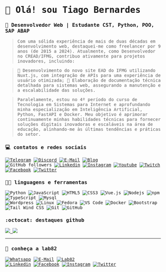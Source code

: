 <samp>

# 👋 Olá! sou Tiago Bernardes
### :rocket: Desenvolvedor Web | Estudante CST, Python, POO, SAP ABAP
> Com uma sólida experiência de mais de duas décadas em desenvolvimento web, destaquei-me como freelancer por 9 anos (de 2015 a 2024). Atualmente, como Desenvolvedor no CREAD/IFMG, contribuo ativamente para projetos inovadores, incluindo:

> 🔹 Desenvolvimento do novo site EAD do IFMG utilizando Nuxt.js, com integração de APIs para uma experiência de usuário otimizada;
> 🔹 Elaboração de documentação técnica detalhada para sistemas web, assegurando a manutenção e a escalabilidade das soluções.

> Paralelamente, estou no 4º período do curso de Tecnologia em Sistemas para Internet e aprofundando minha especialização em Inteligência Artificial, Python, FastAPI e Docker. Meu objetivo é aprimorar continuamente minhas habilidades técnicas para fornecer soluções digitais inovadoras e escaláveis na área de educação, alinhando-me às últimas tendências e práticas do setor.

### :computer: contatos e redes sociais
[![Telegram](https://img.shields.io/badge/-telegram-222?style=for-the-badge&logo=telegram&logoColor=26a5e4&link=https://t.me/tiagobernard)](https://t.me/tiagobernard)
[![Discord](https://img.shields.io/badge/-tiagobernard%235516-222?style=for-the-badge&logo=Discord&logoColor=7289DA&link=https://discord.com/users/556874691348791326/)](https://discord.com/users/556874691348791326/)
[![E-Mail](https://img.shields.io/badge/-email-222?style=for-the-badge&logo=mail.ru&logoColor=3f729b&link=mailto:tiago@lab82.dev)](mailto:tiago@lab82.dev)
[![Blog](https://img.shields.io/badge/-tiagobernardes.com.br-222?style=for-the-badge&logo=LiveChat&logoColor=3f729b&link=https://tiagobernardes.com.br)](https://tiagobernardes.com.br)<br />
![GitHub followers](https://img.shields.io/github/followers/tiagobernard?color=000&label=seguir&logo=github&style=flat-square&labelColor=222)
[![Linkedin](https://img.shields.io/badge/-linkedin-222?style=flat-square&logo=Linkedin&logoColor=white&labelColor=0b66c1&link=https://linkedin.com/in/tiagobernard)](https://linkedin.com/in/tiagobernard)
[![Instagram](https://img.shields.io/badge/-instagram-222?style=flat-square&logo=Instagram&logoColor=white&labelColor=C13584&link=https://instagram.com/tiagobernard)](https://instagram.com/tiagobernard)
[![Youtube](https://img.shields.io/badge/-youtube-222?style=flat-square&logo=youtube&logoColor=fff&labelColor=red&link=https://youtube.com/tiagobernards)](https://youtube.com/tiagobernards)
[![Twitch](https://img.shields.io/badge/-twitch-222?style=flat-square&logo=Twitch&logoColor=fff&labelColor=9146ff&link=https://www.twitch.tv/tiagobernards)](https://www.twitch.tv/tiagobernards)
[![Facebook](https://img.shields.io/badge/-facebook-222?style=flat-square&logo=Facebook&logoColor=white&labelColor=2e88fe&link=https://www.facebook.com/tiagobernard.dev)](https://www.facebook.com/tiagobernard.dev)
[![Twitter](https://img.shields.io/badge/-X-222?style=flat-square&logo=X&logoColor=fff&labelColor=000000&link=https://twitter.com/tiagobernard)](https://twitter.com/tiagobernard)

### :technologist: linguagens e ferramentas
![Python](http://img.shields.io/badge/-Python-3776AB?style=flat-square&logo=python&logoColor=ffffff)
![JavaScript](https://img.shields.io/badge/-JavaScript-F7DF1E?style=flat-square&logo=javascript&logoColor=000000&labelColor=F7DF1E&color=F7DF1E)
![HTML5](https://img.shields.io/badge/-HTML5-E34F26?style=flat-square&logo=html5&logoColor=ffffff)
![CSS3](https://img.shields.io/badge/-CSS3-%231572B6?style=flat-square&logo=css3)
![Vue.js](https://img.shields.io/badge/Vuejs-%2335495e?style=for-flat-square&logo=vuedotjs&logoColor=%234FC08D)
![Nodejs](https://img.shields.io/badge/-Nodejs-%23339933?style=flat-square&logoColor=fff&logo=node.js)
![npm](https://img.shields.io/badge/-npm-BF0000?style=flat-square&logoColor=ffffff&labelColor=BF0000&color=BF0000&logo=npm)
![TypeScript](https://img.shields.io/badge/-TypeScript-%23007acc?style=flat-square&logoColor=fff&logo=typescript)
![Mysql](https://img.shields.io/badge/-Mysql-4479A1?style=flat-square&logo=mysql&logoColor=ffffff)<br />
![Wordpress](http://img.shields.io/badge/-Wordpress-21759B?style=flat-square&logo=wordpress&logoColor=ffffff)
![Linux](http://img.shields.io/badge/-Linux-fcc624?style=flat-square&logo=linux&logoColor=333)
![Fedora](http://img.shields.io/badge/-Fedora-294172?style=flat-square&logo=fedora&logoColor=fff)
![VS Code](http://img.shields.io/badge/-VS%20Code-007ACC?style=flat-square&logo=visual-studio-code&logoColor=ffffff)
![Docker](http://img.shields.io/badge/-Docker-1572B6?style=flat-square&logo=docker&logoColor=ffffff)
![Bootstrap](https://img.shields.io/badge/-Bootstrap-563D7C?style=flat-square&logo=Bootstrap&logoColor=fff)
![Tail Wind CSS](http://img.shields.io/badge/-TailWind%20CSS-333333?style=flat-square&logo=tailwindcss&logoColor=06B6D4&color=333)
![Git](https://img.shields.io/badge/-Git-000?style=flat-square&logoColor=f14e32&labelColor=000&color=000&logo=git)
![GitHub](https://img.shields.io/badge/-GitHub-222?style=flat-square&logo=github&logoColor=fff)

### :octocat: destaques github

<div>
	<a href="https://github.com/tiagobernard">
		<img src="https://github-readme-stats.vercel.app/api?username=tiagobernard&show_icons=true&include_all_commits=true&count_private=true&hide_border=true&bg_color=222&title_color=3f729b&icon_color=3f729b&custom_title=status&text_color=fff"/>
		<img src="https://github-readme-stats.vercel.app/api/top-langs/?username=tiagobernard&langs_count=8&hide_border=true&bg_color=222&title_color=3f729b&custom_title=principais%20linguagens&text_color=fff&layout=compact"/>
	</a>
</div>

----

### :test_tube: conheça a lab82
[![Whatsapp](https://img.shields.io/badge/-whatsapp-222?style=for-the-badge&logo=whatsapp&logoColor=128C7E&link=http://bit.ly/WhatsAppLab82)](https://bit.ly/3yBv0vc)
[![E-Mail](https://img.shields.io/badge/-falecom@lab82.dev-222?style=for-the-badge&logo=mail.ru&logoColor=a6ce39&link=mailto:falecom@lab82.dev)](mailto:falecom@lab82.dev)
[![Lab82](https://img.shields.io/badge/-lab82.dev-222?style=for-the-badge&logo=rss&logoColor=a6ce39&link=http://bit.ly/WhatsAppLab82)](https://lab82.dev)<br/>
[![Linkedin](https://img.shields.io/badge/-agencialab82-222?style=flat-square&logo=Linkedin&logoColor=0b66c1&link=https://linkedin.com/company/agencialab82)](https://linkedin.com/company/agencialab82)
[![Facebook](https://img.shields.io/badge/-@lab82.dev-222?style=flat-square&logo=Facebook&logoColor=2e88fe&link=https://www.facebook.com/lab82.dev)](https://www.facebook.com/lab82.dev)
[![Instagram](https://img.shields.io/badge/-@lab82.dev-222?style=flat-square&logo=Instagram&logoColor=c13584&link=https://instagram.com/lab82.dev)](https://instagram.com/lab82.dev)
[![Twitter](https://img.shields.io/badge/-@Lab82Dev-222?style=flat-square&logo=Twitter&logoColor=1DA1F2&link=https://twitter.com/Lab82Dev)](https://twitter.com/Lab82Dev)

</samp>
